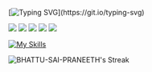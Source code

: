 [![Typing SVG](https://readme-typing-svg.herokuapp.com?font=Fira+Code&weight=700&size=25&duration=2000&pause=1000&color=FFFFFF&repeat=false&width=435&lines=Hey+there!;I'm+Sai+Praneeth%F0%9F%91%8B;Nice+to+meet+you...)](https://git.io/typing-svg)



[![](https://img.shields.io/badge/-@saipraneeth-%231DA1F2?style=flat-square&logo=twitter&logoColor=ffffff)](https://x.com/SAIPRANEETH252)   [![](https://img.shields.io/badge/-@bhattusaipraneeth-%23181717?style=flat-square&logo=github&logoColor=ffffff)](https://github.com/Bhattu-Sai-Praneeth)   [![](https://img.shields.io/badge/-Sai%20Praneeth%20Bhattu-%230077B5?style=flat-square&logo=linkedin&logoColor=ffffff)](https://www.linkedin.com/in/saipraneethbhattu/)   [![](https://img.shields.io/badge/-sai_pranee_th_b-%23E4405F?style=flat-square&logo=instagram&logoColor=ffffff)](https://www.instagram.com/sai_pranee_th_b/)   [![](https://img.shields.io/badge/-Portfolio.sai-%230ab9e6?style=flat-square&logo=google-chrome&logoColor=ffffff)](https://bhattu-sai-praneeth.github.io/Portfolio/)





[![My Skills](https://skillicons.dev/icons?i=php,mongodb,linux,c,python,js,html,css,tailwind,react,mysql,aws,git,gitlab,jenkins,ansible,docker,terraform,powershell,bash,kubernetes,prometheus,grafana,nginx,maven,redhat&theme=dark&perline=10)](https://skillicons.dev)



![BHATTU-SAI-PRANEETH's Streak](https://github-readme-streak-stats.herokuapp.com?user=BHATTU-SAI-PRANEETH&hide_border=true&background=transparent&ring=FF8C00&fire=FF8C00&currStreakLabel=FF8C00&sideLabels=FFFFFF&sideNums=FFFFFF&currStreakNum=FFFFFF&dates=AAAAAA)
